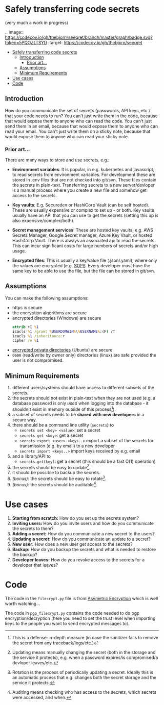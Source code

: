 # Safely transferring code secrets
(very much a work in progress)

.. image:: https://codecov.io/gh/thebjorn/seeqret/branch/master/graph/badge.svg?token=5PQOZLTSYD 
   :target: https://codecov.io/gh/thebjorn/seeqret

<!-- @import "[TOC]" {cmd="toc" depthFrom=1 depthTo=6 orderedList=false} -->

<!-- code_chunk_output -->

- [Safely transferring code secrets](#safely-transferring-code-secrets)
  - [Introduction](#introduction)
    - [Prior art...](#prior-art)
  - [Assumptions](#assumptions)
  - [Minimum Requirements](#minimum-requirements)
- [Use cases](#use-cases)
- [Code](#code)

<!-- /code_chunk_output -->



## Introduction

How do you communicate the set of secrets (passwords, API keys, etc.) that your code needs to run? You can't just write them in the code, because that would expose them to anyone who can read the code. You can't just send them in an email, because that would expose them to anyone who can read your email. You can't just write them on a sticky note, because that would expose them to anyone who can read your sticky note.

### Prior art...

There are many ways to store and use secrets, e.g.:

- **Environment variables**: It is popular, in e.g. kubernetes and javascript, to read secrets from environment variables. For development these are stored in .env files that are not checked into git/svn. These files contain the secrets in plain-text. Transferring secrets to a new server/devloper is a manual process where you create a new file and somehow get access to the secrets.

- **Key vaults**: E.g. Secureden or HashiCorp Vault (can be self hosted). These are usually expensive or complex to set up - or both. Key vaults usually have an API that you can use to get the secrets (setting this up is also expensive/complex/both).

- **Secret management services**: These are hosted key vaults, e.g. AWS Secrets Manager, Google Secret manager, Azure Key Vault, or hosted HashiCorp Vault. There is always an associated api to read the secrets. This can incur significant costs for large numbers of secrets and/or high usage.
 
- **Encrypted files**: This is usually a key/value file (.json/.yaml), where only the values are encrypted (e.g. [SOPS](https://github.com/getsops/sops). Every developer must have the same key to be able to use the file, but the file can be stored in git/svn.

## Assumptions
You can make the following assumptions:

- https is secure
- the encryption algorithms are secure
- encrypted directories (Windows) are secure
  ```bat
  attrib +I %1
  icacls %1 /grant %USERDOMAIN%\%USERNAME%:(F) /T
  icacls %1 /inheritance:r
  cipher /e %1
  ```
- [encrypted private directories](https://help.ubuntu.com/community/EncryptedPrivateDirectory) (Ubuntu) are secure.
- `0600` (read/write by owner only) directories (linux) are safe provided the user is not compromised.

## Minimum Requirements
1. different users/systems should have access to different subsets of the secrets.
2. the secrets should not exist in plain-text when they are not used (e.g. a
   database password is only _used_ when logging into the database - it shouldn't exist in memory outside of this process[^3]).
3. a subset of secrets needs to be **shared with new developers** in a secure way.
4. there should be a command line utility (`secrets`) to
   - `secrets set <key> <value>`: set a secret
   - `secrets get <key>`: get a secret
   - `secrets export <user> <keys..>` export a subset of the secrets for transmission (e.g. by email) to a new developer
   - `secrets import <keys..>` import keys received by e.g. email
5. and a library/API to
   - `secrets.get(key)`: get a secret (this should be a fast O(1) operation)
5. the secrets should be easy to update[^1].
6. it should be possible to backup the secrets.
7. _(bonus)_: the secrets should be easy to rotate[^2].
8. _(bonus)_: the secrets should be auditable[^4].

# Use cases

1. **Starting from scratch:** How do you set up the secrets system?
2. **Inviting users:** How do you invite users and how do you communicate the secrets to them?
3. **Adding a secret:** How do you communicate a new secret to the users?
4. **Updating a secret:** How do you communicate an update to a secret?
5. **New user:** How does a new user get access to the secrets?
6. **Backup:** How do you backup the secrets and what is needed to restore the backup?
7. **Developer leaves:** How do you revoke access to the secrets for a developer that leaves?


# Code
The code in the `filecrypt.py` file is from [Asymetric Encryption](https://www.youtube.com/watch?v=bd5nsMscPo0) which is well worth watching...

The code in `pgp_filecrypt.py` contains the code needed to do pgp encryption/decryption (here you need to set the trust level when importing keys to the people you want to send encrypted messages to).


[^1]: Updating means manually changing the secret (both in the storage and the service it protects), e.g. when a password expires/is compromised/a devloper leaves/etc.

[^2]: Rotation is the process of periodically updating a secret. Ideally this
is an automatic process that e.g. changes both the secret storage and the
service it protects.

[^3]: This is a defense-in-depth measure (in case the sanitizer fails to remove the secret from any traceback/logs/etc.)

[^4]: Auditing means checking who has access to the secrets, which secrets were accessed, and when.